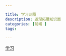 ```yaml
---

title: 学习网图
description: 逐渐拓展知识面
categories: [前端 ]
tags: 

---
```



[学习](![]({{site.url}}/assets/images/css/中心主题.png))
